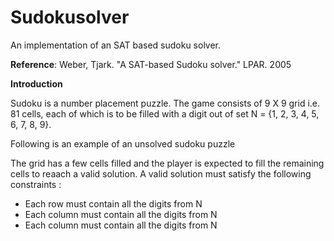 # Sudokusolver
An implementation of an SAT based sudoku solver.

**Reference**: Weber, Tjark. "A SAT-based Sudoku solver." LPAR. 2005

**Introduction**

Sudoku is a number placement puzzle. The game consists of 9 X 9 grid i.e. 81 cells, each of which is to be filled with a digit out of set N = {1, 2, 3, 4, 5, 6, 7, 8, 9}. 

Following is an example of an unsolved sudoku puzzle 

The grid has a few cells filled and the player is expected to fill the remaining cells to reaach a valid solution. A valid solution must satisfy the following constraints :

 - Each row must contain all the digits from N
 - Each column must contain all the digits from N
 - Each column must contain all the digits from N


